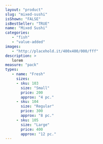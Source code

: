 ```yaml
---
layout: "product"
slug: "mixed-sushi"
isShown: "FALSE"
isBestSeller: "TRUE"
name: "Mixed Sushi"
categories:
   - "fish"
   - "value-added"
images:
   - "http://placehold.it/400x400/000/fff"
description: >
   lorem
measure: "pack"
types: 
   - name: "Fresh"
     sizes: 
     - sku: 103
       size: "Small"
       price: 200
       approx: "4 pc."
     - sku: 104
       size: "Regular"
       price: 300
       approx: "8 pc."
     - sku: 105
       size: "Large"
       price: 400
       approx: "12 pc."
---
```

